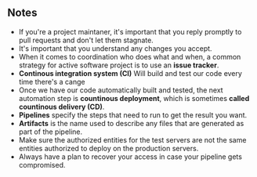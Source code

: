 ## Notes

* If you're a project maintaner, it's important that you reply promptly to pull requests and don't let them stagnate.
* It's important that you understand any changes you accept.
* When it comes to coordination who does what and when, a common strategy for active software project is to use an **issue tracker**.
* **Continous integration system (CI)** Will build and test our code every time there's a cange
* Once we have our code automatically built and tested, the next automation step is  **countinous deployment**, which is sometimes **called countinous delivery (CD)**.
* **Pipelines** specify the steps that need to run to get the result you want.
* **Artifacts** is the name used to describe any files that are generated as part of the pipeline.
* Make sure the authorized entities for the test servers are not the same entities authorized to deploy on the production servers.
* Always have a plan to recover your access in case your pipeline gets compromised.